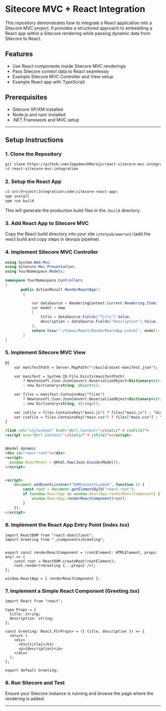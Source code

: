 # Sitecore MVC + React Integration

This repository demonstrates how to integrate a React application into a Sitecore MVC project. It provides a structured approach to embedding a React app within a Sitecore rendering while passing dynamic data from Sitecore to React.

## Features
- Use React components inside Sitecore MVC renderings
- Pass Sitecore context data to React seamlessly
- Example Sitecore MVC Controller and View setup
- Example React app with TypeScript

## Prerequisites
- Sitecore XP/XM installed
- Node.js and npm installed
- .NET Framework and MVC setup

---

## Setup Instructions

### 1. Clone the Repository
```sh
git clone https://github.com/JagadeeshMaroju/react-sitecore-mvc-integration.git
cd react-sitecore-mvc-integration
```

### 2. Setup the React App
```sh
cd src\Project\Integration\code\sitecore-react-app\
npm install
npm run build
```
This will generate the production build files in the `/build` directory.

### 3. Add React App to Sitecore MVC
Copy the React build directory into your site `intetpub/wwwroot/`(add the react build and copy steps in devops pipeline).

### 4. Implement Sitecore MVC Controller
```csharp
using System.Web.Mvc;
using Sitecore.Mvc.Presentation;
using YourNamespace.Models;

namespace YourNamespace.Controllers
{
       public ActionResult RenderReactApp()
        {

            var dataSource = RenderingContext.Current.Rendering.Item;
            var model = new
            {
                title = dataSource.Fields["Title"].Value,
                description = dataSource.Fields["Description"].Value,
            };
            return View("~/Views/React/RenderReactApp.cshtml", model);
        }
}
```

### 5. Implement Sitecore MVC View
```html
@{
    var manifestPath = Server.MapPath("~/build/asset-manifest.json");

    var manifest = System.IO.File.Exists(manifestPath)
        ? Newtonsoft.Json.JsonConvert.DeserializeObject<Dictionary<string, object>>(System.IO.File.ReadAllText(manifestPath))
        : new Dictionary<string, object>();

    var files = manifest.ContainsKey("files")
        ? Newtonsoft.Json.JsonConvert.DeserializeObject<Dictionary<string, string>>(manifest["files"].ToString())
        : new Dictionary<string, string>();

    var jsFile = files.ContainsKey("main.js") ? files["main.js"] : "dist/main.js";
    var cssFile = files.ContainsKey("main.css") ? files["main.css"] : "dist/main.css";
}

<link rel="stylesheet" href="@Url.Content("~/static" + cssFile)">
<script src="@Url.Content("~/static" + jsFile)"></script>


@model dynamic
<div id="react-root"></div>
<script>
  window.ReactModel = @Html.Raw(Json.Encode(Model));
</script>


<script>
    document.addEventListener("DOMContentLoaded", function () {
        const root = document.getElementById("react-root");
        if (window.ReactApp && window.ReactApp.renderReactComponent) {
            window.ReactApp.renderReactComponent(root);
        }
    });
</script>
```

### 6. Implement the React App Entry Point (index.tsx)
```tsx
import ReactDOM from "react-dom/client";
import Greeting from "./components/Greeting";


export const renderReactComponent = (rootElement: HTMLElement, props: any) => {
    const root = ReactDOM.createRoot(rootElement);
    root.render(<Greeting {...props} />);
};

window.ReactApp = { renderReactComponent };
```

### 7. Implement a Simple React Component (Greeting.tsx)
```tsx
import React from "react";

type Props = {
  title: string;
  description: string;
};

const Greeting: React.FC<Props> = ({ title, description }) => {
  return (
    <div>
      <h1>{title}</h1>
      <p>{description}</p>
    </div>
  );
};

export default Greeting;
```

### 8. Run Sitecore and Test
Ensure your Sitecore instance is running and browse the page where the rendering is added.

---


